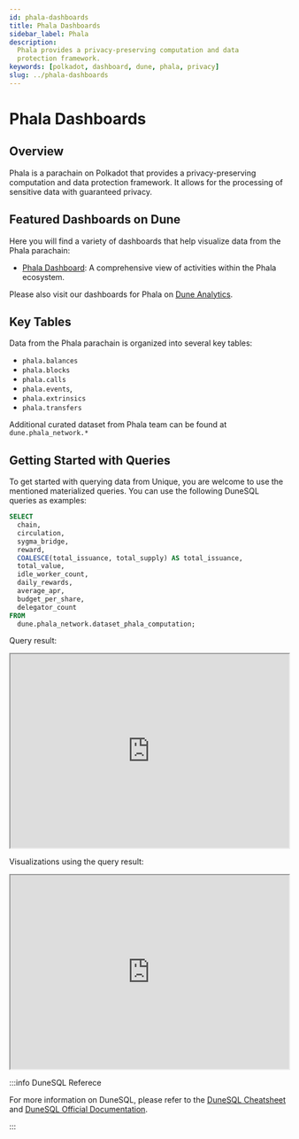 ```yaml
---
id: phala-dashboards
title: Phala Dashboards
sidebar_label: Phala
description:
  Phala provides a privacy-preserving computation and data
  protection framework. 
keywords: [polkadot, dashboard, dune, phala, privacy]
slug: ../phala-dashboards
---
```


# Phala Dashboards

## Overview

Phala is a parachain on Polkadot that provides a privacy-preserving computation and data protection
framework. It allows for the processing of sensitive data with guaranteed privacy.

## Featured Dashboards on Dune

Here you will find a variety of dashboards that help visualize data from the Phala parachain:

- [Phala Dashboard](https://dune.com/substrate/phala): A comprehensive view of activities within the
  Phala ecosystem.

Please also visit our dashboards for Phala on
[Dune Analytics](https://dune.com/discover/content/relevant?q=title:Phala%20author:substrate).

## Key Tables

Data from the Phala parachain is organized into several key tables:

- `phala.balances`
- `phala.blocks`
- `phala.calls`
- `phala.events`,
- `phala.extrinsics`
- `phala.transfers`

Additional curated dataset from Phala team can be found at `dune.phala_network.*`

## Getting Started with Queries

To get started with querying data from Unique, you are welcome to use the mentioned materialized
queries. You can use the following DuneSQL queries as examples:

```sql title="Phala Computation" showLineNumbers
SELECT
  chain,
  circulation,
  sygma_bridge,
  reward,
  COALESCE(total_issuance, total_supply) AS total_issuance,
  total_value,
  idle_worker_count,
  daily_rewards,
  average_apr,
  budget_per_share,
  delegator_count
FROM
  dune.phala_network.dataset_phala_computation;
```

Query result:

<iframe src="https://dune.com/embeds/3619434/6098180/" height="350" width="100%"></iframe>

Visualizations using the query result:

<iframe src="https://dune.com/embeds/3619434/6098184/" height="350" width="100%"></iframe>

:::info DuneSQL Referece

For more information on DuneSQL, please refer to the [DuneSQL Cheatsheet](../dunesql-cheatsheet.md)
and
[DuneSQL Official Documentation](https://docs.dune.com/query-engine/Functions-and-operators/index).

:::
